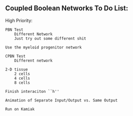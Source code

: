 ## Coupled Boolean Networks To Do List:

High Priority:

	PBN Test
		Different Network
		Just try out some different shit

    Use the myeloid progenitor network

	CPBN Test
		Different network

	2-D tissue
		2 cells
		4 cells
		8 cells
		
    Finish interaciton ``h''
    
    Animation of Separate Input/Output vs. Same Output
    
    Run on Kamiak